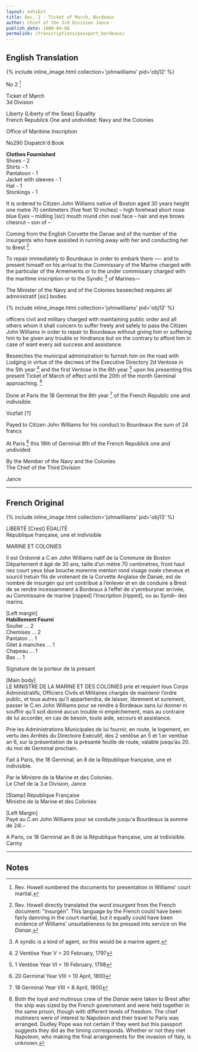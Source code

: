 ```yaml
---
layout: exhibit
title: Doc. 2 - Ticket of March, Bordeaux
author: Chief of the 3rd Division Jance
publish_date: 1800-04-08
permalink: /transcriptions/passport_bordeaux/
---
```


## English Translation

{% include inline_image.html collection='johnwilliams' pid='obj12' %}

No 2 [^1]

Ticket of March  
3d Division

Liberty (Liberty of the Seas) Equality  
French Republick One and undivided: Navy and the Colonies

Office of Maritime Inscription

No290 Dispatch'd Book

__Clothes Fournished__  
Shoes - 2  
Shirts - 1  
Pantaloon - 1  
Jacket with sleeves - 1  
Hat - 1  
Stockings - 1  

It is ordered to Citizen John Williams native of Boston aged 30 years height one metre 70 centimeters (five feet 10 inches) – high forehead short nose blue Eyes – midling [sic] mouth round chin oval face – hair and eye brows chesnut – son of –

Coming from the English Corvette the Danae and of the number of the insurgents who have assisted in running away with her and conducting her to Brest [^2]

To repair immediately to Bourdeaux in order to embark there —- and to present himself on his arrival to the Commissary of the Marine charged with the particular of the Armements or to the under commissary charged with the maritime inscription or to the Syndic [^3] of Marines—

The Minister of the Navy and of the Colonies beseeched requires all administratif [sic] bodies

{% include inline_image.html collection='johnwilliams' pid='obj13' %}

officers civil and military charged with maintaining public order and all others whom it shall concern to suffer freely and safely to pass the Citizen John Williams in order to repair to Bourdeaux without giving him or suffering him to be given any trouble or hindrance but on the contrary to afford him in case of want every aid success and assistance.

Beseeches the municipal administration to furnish him on the road with Lodging in virtue of the decrees of the Executive Directory 2d Ventose in the 5th year [^4] and the first Ventose in the 6th year [^5] upon his presenting this present Ticket of March of effect until the 20th of the month Germinal approaching. [^6]

Done at Paris the 18 Germinal the 8th year [^7] of the French Republic one and indivisible.

Vozfait [?]

Payed to Citizen John Williams for his conduct to Bourdeaux the sum of 24 francs

At Paris [^8] this 18th of Germinal 8th of the French Republick one and undivided

By the Member of the Navy and the Colonies  
The Chief of the Third Division

Jance

---

## French Original

{% include inline_image.html collection='johnwilliams' pid='obj13' %}

LIBERTÉ [Crest] ÉGALITÉ  
République française, une et indivisible

MARINE ET COLONIES

Il est Ordonné a C.en John Williams natif de la Commune de Boston Département d âgé de 30 ans, taille d’un mètre 70 centimètres, front haut nez court yeux blue bouche morenne menton rond visage ovale cheveux et sourcil tretuin fils de vrotenant de la Corvette Anglaise de Danaé, est de nombre de insurgén qui ont contribué a l’enlever et en de conduire a Brest de se rendre incessamment à Bordeaux à l’effet de s’yemburyner arrivée, au Commissaire de marine [ripped] l’Inscription [ripped], ou au Syndi– des marins.

[Left margin]  
__Habillement Fourni__  
Soulier ... 2  
Chemises ... 2  
Pantalon ... 1  
Gilet à manches ... 1  
Chapeau ... 1  
Bas ... 1  

Signature de la porteur de la presant

[Main body]  
LE MINISTRE DE LA MARINE ET DES COLONIES prie et requiert tous Corps Administratifs, Officiers Civils et Militaires chargés de maintenir l’ordre public, et tous autres qu’il appartiendra, de laisser, librement et surement, passer le C.en John Williams pour se rendre à Bordeaux sans lui donner ni souffrir qu’il soit donné aucun trouble ni empêchement, mais au contraire de lui accorder, en cas de besoin, toute aide, secours et assistance.

Prie les Administrations Municipales de lui fournir, en route, le logement, en vertu des Arrêtés du Directoire Exécutif, des 2 ventôse an 5 et 1.er ventôse an 6, sur la présentation de la présante feuille de route, valable jusqu’au 20. du moi de Germinal prochain.

Fait à Paris, the 18 Germinal, an 8 de la République française, une et indivisible.

Par le Ministre de la Marine et des Colonies.  
Le Chef de la 3.e Division,
Jance

[Stamp] République Française  
Ministre de la Marine et des Colonies

[Left Margin]  
Payé au C.en John Williams pour se conduite jusqu'a Bourdeaux la somme de 24l.-

A Paris, ce 18 Germinal an 8 de la République française, une at indivisible.
Carmy

---

## Notes

[^1]: Rev. Howell numbered the documents for presentation in Williams' court martial.

[^2]: Rev. Howell directly translated the word insurgent from the French document: "insurgèn". This language by the French could have been fairly damning in the court martial, but it equally could have been evidence of Williams' unsuitableness to be pressed into service on the *Danae*.

[^3]: A syndic is a kind of agent, so this would be a marine agent.

[^4]: 2 Ventôse Year V = 20 February, 1797

[^5]: 1 Ventôse Year VI = 19 February, 1798

[^6]: 20 Germinal Year VIII = 10 April, 1800

[^7]: 18 Germinal Year VIII = 8 April, 1800

[^8]: Both the loyal and mutinous crew of the *Danae* were taken to Brest after the ship was sized by the French government and were held together in the same prison, though with different levels of freedom. The chief mutineers were of interest to Napoleon and their travel to Paris was arranged. Dudley Pope was not certain if they went but this passport suggests they did as the timing corresponds. Whether or not they met Napoleon, who making the final arrangements for the invasion of Italy, is unknown.
